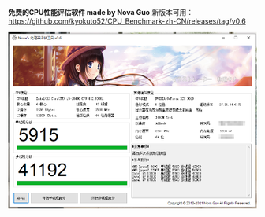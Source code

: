 **免费的CPU性能评估软件 made by Nova Guo**
新版本可用：https://github.com/kyokuto52/CPU_Benchmark-zh-CN/releases/tag/v0.6

![alt text](/SCRSHOT.png)
